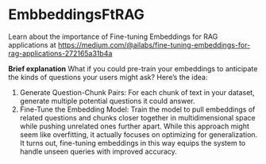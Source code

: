 # EmbbeddingsFtRAG

Learn about the importance of Fine-tuning Embeddings for RAG applications at 
https://medium.com/@ailabs/fine-tuning-embeddings-for-rag-applications-272165a31b4a


**Brief explanation**
What if you could pre-train your embeddings to anticipate the kinds of questions your users might ask?
Here’s the idea:
1) Generate Question-Chunk Pairs: For each chunk of text in your dataset, generate multiple potential questions it could answer.
2) Fine-Tune the Embedding Model: Train the model to pull embeddings of related questions and chunks closer together in multidimensional space while pushing unrelated ones further apart.
While this approach might seem like overfitting, it actually focuses on optimizing for generalization. It turns out, fine-tuning embeddings in this way equips the system to handle unseen queries with improved accuracy.



 
